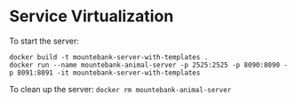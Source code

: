 # Service Virtualization

To start the server:
```
docker build -t mountebank-server-with-templates .
docker run --name mountebank-animal-server -p 2525:2525 -p 8090:8090 -p 8091:8091 -it mountebank-server-with-templates
```

To clean up the server:
`docker rm mountebank-animal-server`
